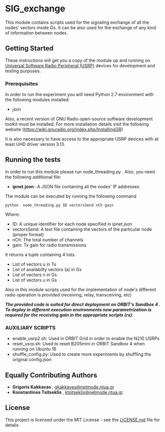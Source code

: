 
# SIG_exchange

This module contains scripts used for the signaling exchange of all the nodes' vectors inside Gs. It can be also used for the exchange of any kind of information between nodes. 

## Getting Started

These instructions will get you a copy of the module up and running on [Universal Software Radio Peripheral (USRP)](https://www.ettus.com/) devices for development and testing purposes. 

### Prerequisites


In order to run the experiment you will need Python 2.7 environment with the following modules installed:

* json

Also, a recent version of GNU Radio open-source software development toolkit must be installed. For more installation details visit the following website (https://wiki.gnuradio.org/index.php/InstallingGR) 

It is also necessary to have access to the appropriate USRP devices with at least UHD driver version 3.13.


## Running the tests
In order to run this module please run node_threading.py . Also, you need the following additional file:

* <b> ipnet.json </b> : A JSON file containing all the nodes' IP addresses.

The module can be executed by running the following command

``` python  node_threading.py ID vectorsSend nCh gain    ```

Where:
* ID: A unique identifier for each node specified in ipnet.json
* vectorsSend: A text file containing the vectors of the particular node (proper format)
* nCh: The total number of channels
* gain: Tx gain for radio transmissions

It returns a  tuple containing 4 lists.
* List of vectors u in Ts
* List of availabilty vectors (a) in Gs
* List of vectors n in Gs
* List of vectors u in Gs 

Also in this module scripts used for the implementation of node's different radio operation is provided (receiving, relay, transceiving, etc)

 <b><i> The provided code is suited for direct deployment on ORBIT's Sandbox 4 . To deploy in different execution environments new parametrization is required for the receiving gain in the appropriate scripts (rx). </i> </b> 


### AUXILIARY SCRIPTS

* enable_usrp2.sh: Used in ORBIT Grid in order to enable the N210 USRPs
* reset_usrp.sh: Used to reset B205mini in ORBIT Sandbox 4 when running on Ubuntu 16
* shuffle_config.py: Used to create more experiments by shuffling the original config.json

## Equally Contributing Authors

* <b> Grigoris Kakkavas </b>, gkakkavas@netmode.ntua.gr
* <b> Konstantinos Tsitseklis </b> , ktsitseklis@netmode.ntua.gr


## License

This project is licensed under the MIT License - see the [LICENSE.md](LICENSE.md) file for details
